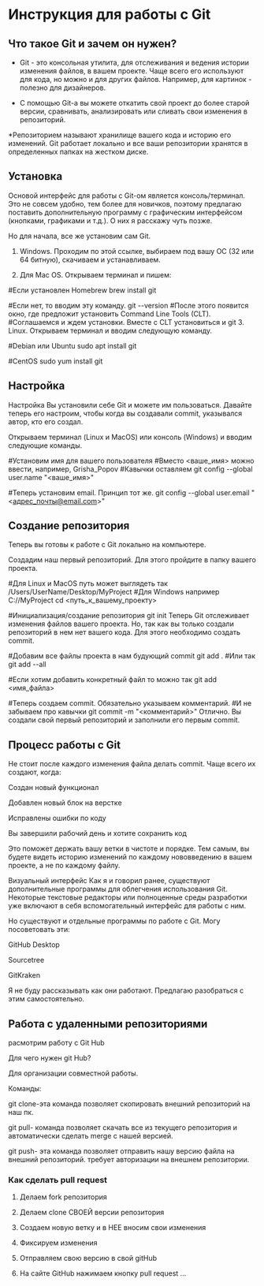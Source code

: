# Инструкция для работы с Git

## Что такое Git и зачем он нужен?
* Git - это консольная утилита, для отслеживания и ведения истории изменения файлов, в вашем проекте. Чаще всего его используют для кода, но можно и для других файлов. Например, для картинок - полезно для дизайнеров.

* С помощью Git-a вы можете откатить свой проект до более старой версии, сравнивать, анализировать или сливать свои изменения в репозиторий.

*Репозиторием называют хранилище вашего кода и историю его изменений. Git работает локально и все ваши репозитории хранятся в определенных папках на жестком диске.

## Установка
Основой интерфейс для работы с Git-ом является консоль/терминал. Это не совсем удобно, тем более для новичков, поэтому предлагаю поставить дополнительную программу с графическим интерфейсом (кнопками, графиками и т.д.). О них я расскажу чуть позже.

Но для начала, все же установим сам Git.

1. Windows. Проходим по этой ссылке, выбираем под вашу ОС (32 или 64 битную), скачиваем и устанавливаем.

2. Для Mac OS. Открываем терминал и пишем:

#Если установлен Homebrew
brew install git

#Если нет, то вводим эту команду. 
git --version
#После этого появится окно, где предложит установить Command Line Tools (CLT).
#Соглашаемся и ждем установки. Вместе с CLT установиться и git
3. Linux. Открываем терминал и вводим следующую команду.

#Debian или Ubuntu
sudo apt install git

#CentOS
sudo yum install git

## Настройка

Настройка
Вы установили себе Git и можете им пользоваться. Давайте теперь его настроим, чтобы когда вы создавали commit, указывался автор, кто его создал.

Открываем терминал (Linux и MacOS) или консоль (Windows) и вводим следующие команды.

#Установим имя для вашего пользователя
#Вместо <ваше_имя> можно ввести, например, Grisha_Popov
#Кавычки оставляем
git config --global user.name "<ваше_имя>"

#Теперь установим email. Принцип тот же.
git config --global user.email "<адрес_почты@email.com>"

## Создание репозитория
Теперь вы готовы к работе с Git локально на компьютере.

Создадим наш первый репозиторий. Для этого пройдите в папку вашего проекта.

#Для Linux и MacOS путь может выглядеть так /Users/UserName/Desktop/MyProject
#Для Windows например С://MyProject
cd <путь_к_вашему_проекту>

#Инициализация/создание репозитория
git init
Теперь Git отслеживает изменения файлов вашего проекта. Но, так как вы только создали репозиторий в нем нет вашего кода. Для этого необходимо создать commit.

#Добавим все файлы проекта в нам будующий commit
git add .
#Или так
git add --all

#Если хотим добавить конкретный файл то можно так
git add <имя_файла> 

#Теперь создаем commit. Обязательно указываем комментарий.
#И не забываем про кавычки
git commit -m "<комментарий>"
Отлично. Вы создали свой первый репозиторий и заполнили его первым commit.

## Процесс работы с Git
Не стоит после каждого изменения файла делать commit. Чаще всего их создают, когда:

Создан новый функционал

Добавлен новый блок на верстке

Исправлены ошибки по коду

Вы завершили рабочий день и хотите сохранить код

Это поможет держать вашу ветки в чистоте и порядке. Тем самым, вы будете видеть историю изменений по каждому нововведению в вашем проекте, а не по каждому файлу.

Визуальный интерфейс
Как я и говорил ранее, существуют дополнительные программы для облегчения использования Git. Некоторые текстовые редакторы или полноценные среды разработки уже включают в себя вспомогательный интерфейс для работы с ним.

Но существуют и отдельные программы по работе с Git. Могу посоветовать эти:

GitHub Desktop

Sourcetree

GitKraken

Я не буду рассказывать как они работают. Предлагаю разобраться с этим самостоятельно.
## Работа с удаленными репозиториями
расмотрим работу с Git Hub

Для чего нужен git Hub?

Для организации совместной работы.

Команды:

git clone-эта команда позволяет скопировать внешний репозиторий на наш пк.

git pull- команда позволяет скачать все из текущего репозитория и автоматически сделать merge с нашей версией.

git push- эта команда позволяет отправить нашу версию файла на внешний репозиторий. требует авторизации на внешнем репозитории.

### Как сделать pull request

1. Делаем fork репозитория

2. Делаем clone СВОЕЙ версии репозитория

3. Создаем новую ветку и в НЕЕ вносим свои изменения

4. Фиксируем изменения

5. Отправляем свою версию в свой gitHub

6. На сайте GitHub нажимаем кнопку pull request
...